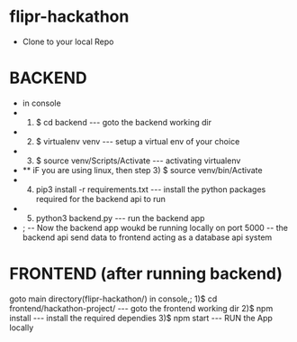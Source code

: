 # flipr-hackathon

- Clone to your local Repo 

# BACKEND
- in console
-  1) $ cd backend                             --- goto the backend working dir
-  2) $ virtualenv venv                        --- setup a virtual env of your choice
 - 3) $ source venv/Scripts/Activate           --- activating virtualenv 
  -  ** iF you are using linux, then step 3) $ source venv/bin/Activate
 - 4) pip3 install -r requirements.txt         --- install the python packages required for the backend api to run
 - 5) python3 backend.py                       --- run the backend app 
 - ;
  -- Now the backend  app woukd be running locally on port 5000 
  -- the backend api send data to frontend acting as a database api system
  
  # FRONTEND  (after running backend)
  goto main directory(flipr-hackathon/)
  in console,;
    1)$ cd frontend/hackathon-project/        --- goto the frontend working dir
    2)$ npm install                           --- install the required dependies
    3)$ npm start                              --- RUN the App locally
    
